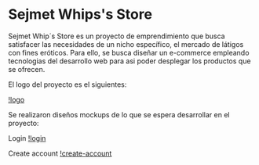 # Sejmet Whips's Store 

Sejmet Whip´s Store es un proyecto de emprendimiento que busca satisfacer las necesidades de un nicho específico, el mercado de látigos con fines eróticos. Para ello, se busca diseñar un e-commerce empleando tecnologias del desarrollo web para asi poder desplegar los productos que se ofrecen.

El logo del proyecto es el siguientes:

[!logo](/assets/resources/logo.png)

Se realizaron diseños mockups de lo que se espera desarrollar en el proyecto:

Login
[!login](/assets/images/login.png)

Create account
[!create-account](/assets/images/create%20acount.png)